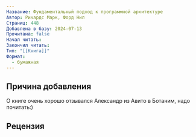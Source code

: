 ```yaml
---
Название: Фундаментальный подход к программной архитектуре
Автор: Ричардс Марк, Форд Нил
Страниц: 448
Добавлена в базу: 2024-07-13
Прочитана: false
Начал читать: 
Закончил читать: 
Тип: "[[Книга]]"
Формат:
  - бумажная
---
```

## Причина добавления

О книге очень хорошо отзывался Александр из Авито в Ботаним, надо почитать:)

## Рецензия